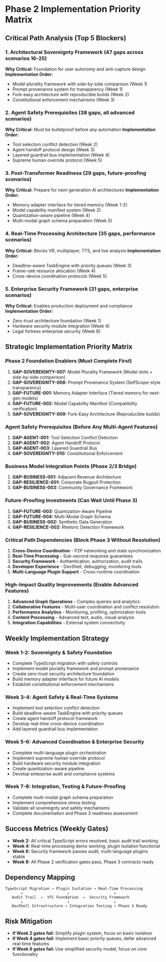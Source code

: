 # Phase 2 Implementation Priority Matrix

## Critical Path Analysis (Top 5 Blockers)

### 1. **Architectural Sovereignty Framework** (47 gaps across scenarios 16-25)
**Why Critical:** Foundation for user autonomy and anti-capture design
**Implementation Order:**
- Model plurality framework with side-by-side comparison (Week 1)
- Prompt provenance system for transparency (Week 1)
- Fork-easy architecture with reproducible builds (Week 2)
- Constitutional enforcement mechanisms (Week 3)

### 2. **Agent Safety Prerequisites** (38 gaps, all advanced scenarios)
**Why Critical:** Must be bulletproof before any automation
**Implementation Order:**
- Tool selection conflict detection (Week 2)
- Agent handoff protocol design (Week 3)
- Layered guardrail bus implementation (Week 4)
- Supreme human override protocol (Week 5)

### 3. **Post-Transformer Readiness** (29 gaps, future-proofing scenarios)
**Why Critical:** Prepare for next-generation AI architectures
**Implementation Order:**
- Memory adapter interface for tiered memory (Week 1-2)
- Model capability manifest system (Week 2)
- Quantization-aware pipeline (Week 4)
- Multi-modal graph schema preparation (Week 5)

### 4. **Real-Time Processing Architecture** (35 gaps, performance scenarios)
**Why Critical:** Blocks VR, multiplayer, TTS, and live analysis
**Implementation Order:**
- Deadline-aware TaskEngine with priority queues (Week 3)
- Frame-rate resource allocation (Week 4)
- Cross-device coordination protocols (Week 5)

### 5. **Enterprise Security Framework** (31 gaps, enterprise scenarios)
**Why Critical:** Enables production deployment and compliance
**Implementation Order:**
- Zero-trust architecture foundation (Week 1)
- Hardware security module integration (Week 4)
- Legal fortress enterprise security (Week 6)

## Strategic Implementation Priority Matrix

### Phase 2 Foundation Enablers (Must Complete First)
1. **GAP-SOVEREIGNTY-007:** Model Plurality Framework (Model slots + side-by-side comparison)
2. **GAP-SOVEREIGNTY-008:** Prompt Provenance System (SelfScope-style transparency)
3. **GAP-FUTURE-001:** Memory Adapter Interface (Tiered memory for next-gen models)
4. **GAP-FUTURE-002:** Model Capability Manifest (Compatibility verification)
5. **GAP-SOVEREIGNTY-009:** Fork-Easy Architecture (Reproducible builds)

### Agent Safety Prerequisites (Before Any Multi-Agent Features)
1. **GAP-AGENT-001:** Tool Selection Conflict Detection
2. **GAP-AGENT-002:** Agent Handoff Protocol
3. **GAP-AGENT-003:** Layered Guardrail Bus
4. **GAP-SOVEREIGNTY-010:** Constitutional Enforcement

### Business Model Integration Points (Phase 2/3 Bridge)
1. **GAP-BUSINESS-001:** Adjacent Revenue Architecture
2. **GAP-RESILIENCE-001:** Corporate Rugpull Protection
3. **GAP-BUSINESS-003:** Community Governance Framework

### Future-Proofing Investments (Can Wait Until Phase 3)
1. **GAP-FUTURE-003:** Quantization-Aware Pipeline
2. **GAP-FUTURE-004:** Multi-Modal Graph Schema
3. **GAP-BUSINESS-002:** Synthetic Data Generation
4. **GAP-RESILIENCE-002:** Rhetoric Detection Framework

### Critical Path Dependencies (Block Phase 3 Without Resolution)
1. **Cross-Device Coordination** - P2P networking and state synchronization
2. **Real-Time Processing** - Sub-second response guarantees
3. **Security Framework** - Authentication, authorization, audit trails
4. **Developer Experience** - DevShell, debugging, monitoring tools
5. **Multi-Language Plugin Support** - Cross-runtime coordination

### High-Impact Quality Improvements (Enable Advanced Features)
1. **Advanced Graph Operations** - Complex queries and analytics
2. **Collaborative Features** - Multi-user coordination and conflict resolution
3. **Performance Analytics** - Monitoring, profiling, optimization tools
4. **Content Processing** - Advanced text, audio, visual analysis
5. **Integration Capabilities** - External system connectivity

## Weekly Implementation Strategy

### Week 1-2: **Sovereignty & Safety Foundation**
- Complete TypeScript migration with safety controls
- Implement model plurality framework and prompt provenance
- Create zero-trust security architecture foundation
- Build memory adapter interface for future AI models
- Establish constitutional enforcement mechanisms

### Week 3-4: **Agent Safety & Real-Time Systems**  
- Implement tool selection conflict detection
- Build deadline-aware TaskEngine with priority queues
- Create agent handoff protocol framework
- Develop real-time cross-device coordination
- Add layered guardrail bus implementation

### Week 5-6: **Advanced Coordination & Enterprise Security**
- Complete multi-language plugin orchestration
- Implement supreme human override protocol
- Build hardware security module integration
- Create quantization-aware pipeline
- Develop enterprise audit and compliance systems

### Week 7-8: **Integration, Testing & Future-Proofing**
- Complete multi-modal graph schema preparation
- Implement comprehensive stress testing
- Validate all sovereignty and safety mechanisms
- Complete documentation and Phase 3 readiness assessment

## Success Metrics (Weekly Gates)
- **Week 2:** All critical TypeScript errors resolved, basic audit trail working
- **Week 4:** Real-time processing demo working, plugin isolation functional
- **Week 6:** Security framework passes audit, multi-language plugins stable
- **Week 8:** All Phase 2 verification gates pass, Phase 3 contracts ready

## Dependency Mapping
```
TypeScript Migration → Plugin Isolation → Real-Time Processing
       ↓                    ↓                    ↓
   Audit Trail  →  VTC Foundation  →  Security Framework
       ↓                    ↓                    ↓
   DevShell Infrastructure → Integration Testing → Phase 3 Ready
```

## Risk Mitigation
- **If Week 2 gates fail:** Simplify plugin system, focus on basic isolation
- **If Week 4 gates fail:** Implement basic priority queues, defer advanced real-time features
- **If Week 6 gates fail:** Use simplified security model, focus on core functionality